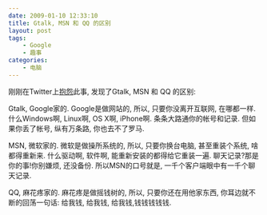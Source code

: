 ```yaml
---
date: 2009-01-10 12:33:10
title: Gtalk, MSN 和 QQ 的区别
layout: post
tags:
    - Google
    - 趣事
categories:
    - 电脑
---
```

<!--more-->刚刚在Twitter上<a href="https://twitter.com/ztpala/status/1109189478" target="_blank">抱怨</a>此事, 发现了Gtalk, MSN 和 QQ 的区别:

Gtalk, Google家的. Google是做网站的, 所以, 只要你没离开互联网, 在哪都一样. 什么Windows啊, Linux啊, OS X啊, iPhone啊. 条条大路通你的帐号和记录. 但如果你丢了帐号, 纵有万条路, 你也去不了罗马.

MSN, 微软家的. 微软是做操所系统的, 所以, 只要你换台电脑, 甚至重装个系统, 啥都得重新来. 什么驱动啊, 软件啊, 能重新安装的都得给它重装一遍. 聊天记录?那是你的事!你别嫌烦, 还没备份. 所以MSN的口号就是, 一千个客户端眼中有一千个聊天记录.

QQ, 麻花疼家的. 麻花疼是做摇钱树的, 所以, 只要你还在用他家东西, 你耳边就不断的回荡一句话: 给我钱, 给我钱, 给我钱,钱钱钱钱钱.
